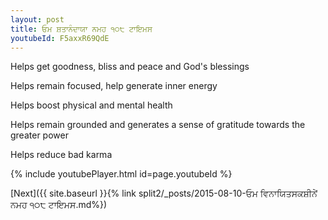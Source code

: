 ```yaml
---
layout: post
title: ਓਮ ਸ਼ਤਾਨੰਦਾਯਾ ਨਮਹ ੧੦੮ ਟਾਇਮਸ
youtubeId: F5axxR69QdE
---
```

 
 
Helps get goodness, bliss and peace and God's blessings
 
Helps remain focused, help generate inner energy 
 
Helps boost physical and mental health 
 
Helps remain grounded and generates a sense of gratitude towards the greater power 
 
Helps reduce bad karma
 
 
 
 


{% include youtubePlayer.html id=page.youtubeId %}
 
[Next]({{ site.baseurl }}{% link  split2/_posts/2015-08-10-ਓਮ ਵਿਨਾਯਿਤਸਕਸ਼ੀਨੇਂ ਨਮਹ ੧੦੮ ਟਾਇਮਸ.md%})
 

